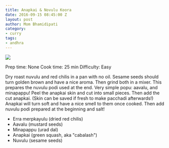 ```yaml
---
title: Anapkai & Novulu Koora
date: 2016-09-15 08:45:00 Z
layout: post
author: Mom Bhamidipati
category:
- curry
tags:
- andhra
---
```


<img src="png/c769317da2647831507ca73563aff487.png" />

Prep time: None
Cook time: 25 min
Difficulty: Easy

Dry roast nuvulu and red chilis in a pan with no oil. Sesame seeds should turn golden brown and have a nice aroma. Then grind both in a mixer. This prepares the nuvulu podi used at the end.
Very simple popu: aavalu, and minapappu!
Peel the anapkai skin and cut into small pieces. Then add the cut anapkai. (Skin can be saved if fresh to make pacchadi afterwards!)
Anapkai will turn soft and have a nice smell to them once cooked.
Then add nuvulu podi prepared at the beginning and salt!

<ul>
    <li>Erra merpkayulu (dried red chilis)    </li>
    <li>Aavalu (mustard seeds)                </li>
    <li>Minapappu (urad dal)                  </li>
    <li>Anapkai (green squash, aka "cabalash")</li>
    <li>Nuvulu (sesame seeds)                 </li>
</ul>